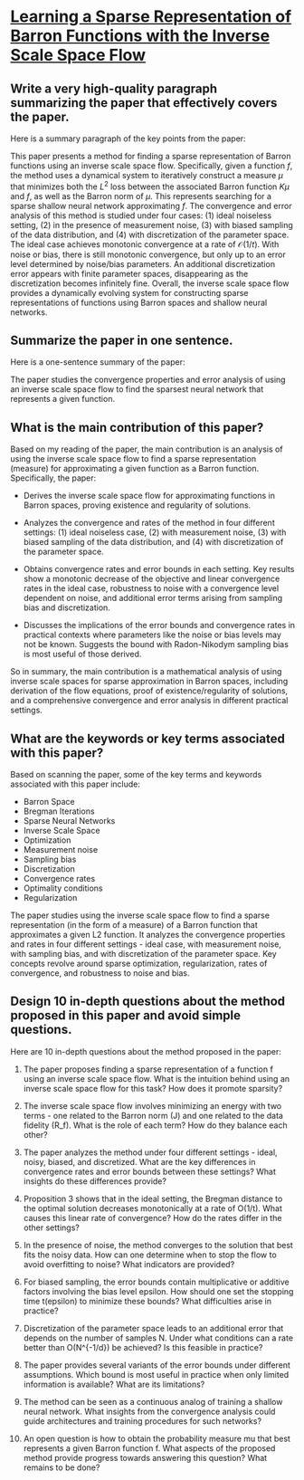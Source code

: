 # [Learning a Sparse Representation of Barron Functions with the Inverse   Scale Space Flow](https://arxiv.org/abs/2312.02671)

## Write a very high-quality paragraph summarizing the paper that effectively covers the paper.

 Here is a summary paragraph of the key points from the paper:

This paper presents a method for finding a sparse representation of Barron functions using an inverse scale space flow. Specifically, given a function $f$, the method uses a dynamical system to iteratively construct a measure $\mu$ that minimizes both the $L^2$ loss between the associated Barron function $K\mu$ and $f$, as well as the Barron norm of $\mu$. This represents searching for a sparse shallow neural network approximating $f$. The convergence and error analysis of this method is studied under four cases: (1) ideal noiseless setting, (2) in the presence of measurement noise, (3) with biased sampling of the data distribution, and (4) with discretization of the parameter space. The ideal case achieves monotonic convergence at a rate of $\mathcal{O}(1/t)$. With noise or bias, there is still monotonic convergence, but only up to an error level determined by noise/bias parameters. An additional discretization error appears with finite parameter spaces, disappearing as the discretization becomes infinitely fine. Overall, the inverse scale space flow provides a dynamically evolving system for constructing sparse representations of functions using Barron spaces and shallow neural networks.


## Summarize the paper in one sentence.

 Here is a one-sentence summary of the paper:

The paper studies the convergence properties and error analysis of using an inverse scale space flow to find the sparsest neural network that represents a given function.


## What is the main contribution of this paper?

 Based on my reading of the paper, the main contribution is an analysis of using the inverse scale space flow to find a sparse representation (measure) for approximating a given function as a Barron function. Specifically, the paper:

- Derives the inverse scale space flow for approximating functions in Barron spaces, proving existence and regularity of solutions.

- Analyzes the convergence and rates of the method in four different settings: (1) ideal noiseless case, (2) with measurement noise, (3) with biased sampling of the data distribution, and (4) with discretization of the parameter space.

- Obtains convergence rates and error bounds in each setting. Key results show a monotonic decrease of the objective and linear convergence rates in the ideal case, robustness to noise with a convergence level dependent on noise, and additional error terms arising from sampling bias and discretization.

- Discusses the implications of the error bounds and convergence rates in practical contexts where parameters like the noise or bias levels may not be known. Suggests the bound with Radon-Nikodym sampling bias is most useful of those derived.

So in summary, the main contribution is a mathematical analysis of using inverse scale spaces for sparse approximation in Barron spaces, including derivation of the flow equations, proof of existence/regularity of solutions, and a comprehensive convergence and error analysis in different practical settings.


## What are the keywords or key terms associated with this paper?

 Based on scanning the paper, some of the key terms and keywords associated with this paper include:

- Barron Space
- Bregman Iterations
- Sparse Neural Networks
- Inverse Scale Space
- Optimization
- Measurement noise
- Sampling bias
- Discretization
- Convergence rates
- Optimality conditions
- Regularization

The paper studies using the inverse scale space flow to find a sparse representation (in the form of a measure) of a Barron function that approximates a given L2 function. It analyzes the convergence properties and rates in four different settings - ideal case, with measurement noise, with sampling bias, and with discretization of the parameter space. Key concepts revolve around sparse optimization, regularization, rates of convergence, and robustness to noise and bias.


## Design 10 in-depth questions about the method proposed in this paper and avoid simple questions.

 Here are 10 in-depth questions about the method proposed in the paper:

1. The paper proposes finding a sparse representation of a function f using an inverse scale space flow. What is the intuition behind using an inverse scale space flow for this task? How does it promote sparsity?

2. The inverse scale space flow involves minimizing an energy with two terms - one related to the Barron norm (J) and one related to the data fidelity (R_f). What is the role of each term? How do they balance each other? 

3. The paper analyzes the method under four different settings - ideal, noisy, biased, and discretized. What are the key differences in convergence rates and error bounds between these settings? What insights do these differences provide?

4. Proposition 3 shows that in the ideal setting, the Bregman distance to the optimal solution decreases monotonically at a rate of O(1/t). What causes this linear rate of convergence? How do the rates differ in the other settings?

5. In the presence of noise, the method converges to the solution that best fits the noisy data. How can one determine when to stop the flow to avoid overfitting to noise? What indicators are provided?

6. For biased sampling, the error bounds contain multiplicative or additive factors involving the bias level epsilon. How should one set the stopping time t(epsilon) to minimize these bounds? What difficulties arise in practice?

7. Discretization of the parameter space leads to an additional error that depends on the number of samples N. Under what conditions can a rate better than O(N^{-1/d}) be achieved? Is this feasible in practice?

8. The paper provides several variants of the error bounds under different assumptions. Which bound is most useful in practice when only limited information is available? What are its limitations?

9. The method can be seen as a continuous analog of training a shallow neural network. What insights from the convergence analysis could guide architectures and training procedures for such networks?

10. An open question is how to obtain the probability measure mu that best represents a given Barron function f. What aspects of the proposed method provide progress towards answering this question? What remains to be done?
